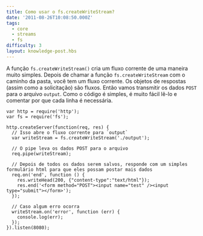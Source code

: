 ```yaml
---
title: Como usar o fs.createWriteStream?
date: '2011-08-26T10:08:50.000Z'
tags:
  - core
  - streams
  - fs
difficulty: 3
layout: knowledge-post.hbs
---
```


A função `fs.createWriteStream()` cria um fluxo corrente de uma maneira muito simples. Depois de chamar a função `fs.createWriteStream` com o caminho da pasta, você tem um fluxo corrente. Os objetos de respostas (assim como a solicitação) são fluxos. Então vamos transmitir os dados `POST` para o arquivo `output`. Como o código é simples, é muito fácil lê-lo e comentar por que cada linha é necessária.

    var http = require('http');
    var fs = require('fs');

    http.createServer(function(req, res) {
      // Isso abre o fluxo corrente para `output`
      var writeStream = fs.createWriteStream('./output');

      // O pipe leva os dados POST para o arquivo
      req.pipe(writeStream);

      // Depois de todos os dados serem salvos, responde com um simples formulário html para que eles possam postar mais dados
      req.on('end', function () {
        res.writeHead(200, {"content-type":"text/html"});
        res.end('<form method="POST"><input name="test" /><input type="submit"></form>');
      });

      // Caso algum erro ocorra
      writeStream.on('error', function (err) {
        console.log(err);
      });
    }).listen(8080);
